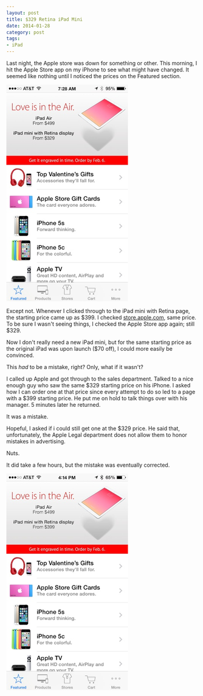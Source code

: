 ```yaml
---
layout: post
title: $329 Retina iPad Mini
date: 2014-01-28
category: post
tags:
- iPad
---
```


Last night, the Apple store was down for something or other. This morning, I hit the Apple Store app on my iPhone to see what might have changed. It seemed like nothing until I noticed the prices on the Featured section.

<!--more-->

![original](/assets/img/2014-01-28-329-retina-mini-1.jpg "iPad mini with Retina from $329? Done.")

Except not. Whenever I clicked through to the iPad mini with Retina page, the starting price came up as $399. I checked [store.apple.com](), same price. To be sure I wasn't seeing things, I checked the Apple Store app again; still $329.

Now I don't really need a new iPad mini, but for the same starting price as the original iPad was upon launch ($70 off), I could more easily be convinced.

This *had* to be a mistake, right? Only, what if it wasn't?

I called up Apple and got through to the sales department. Talked to a nice enough guy who saw the same $329 starting price on his iPhone. I asked how I can order one at that price since every attempt to do so led to a page with a $399 starting price. He put me on hold to talk things over with his manager. 5 minutes later he returned.

It was a mistake.

Hopeful, I asked if i could still get one at the $329 price. He said that, unfortunately, the Apple Legal department does not allow them to honor mistakes in advertising.

Nuts.

It did take a few hours, but the mistake was eventually corrected.

![corrected](/assets/img/2014-01-28-329-retina-mini-2.jpg)
